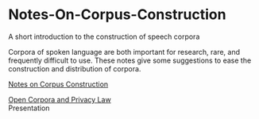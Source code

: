 # Notes-On-Corpus-Construction
A short introduction to the construction of speech corpora

Corpora of spoken language are both important for research, rare, and frequently difficult to use. 
These notes give some suggestions to ease the construction and distribution of corpora.

<a href="NotesOnCorpusConstruction.pdf">Notes on Corpus Construction</a>
 
<a href="Corpora_and_Privacy.pdf">Open Corpora and Privacy Law</a> <br />
Presentation
